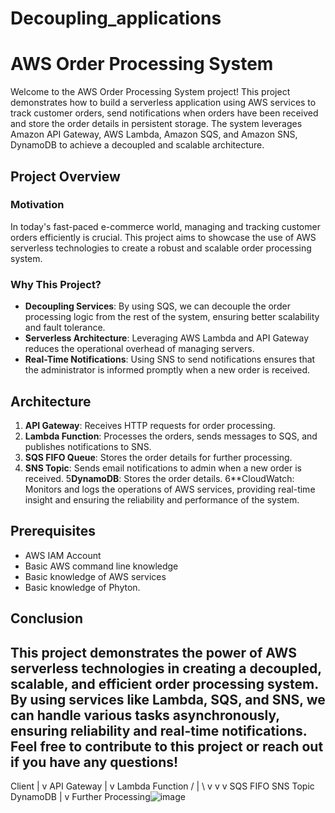 # Decoupling_applications

# AWS Order Processing System

Welcome to the AWS Order Processing System project! This project demonstrates how to build a serverless application using AWS services to track customer orders, send notifications when orders have been received and store the order details in persistent storage. The system leverages Amazon API Gateway, AWS Lambda, Amazon SQS, and Amazon SNS, DynamoDB to achieve a decoupled and scalable architecture.

## Project Overview

### Motivation
In today's fast-paced e-commerce world, managing and tracking customer orders efficiently is crucial. This project aims to showcase the use of AWS serverless technologies to create a robust and scalable order processing system.

### Why This Project?
- **Decoupling Services**: By using SQS, we can decouple the order processing logic from the rest of the system, ensuring better scalability and fault tolerance.
- **Serverless Architecture**: Leveraging AWS Lambda and API Gateway reduces the operational overhead of managing servers.
- **Real-Time Notifications**: Using SNS to send notifications ensures that the administrator is informed promptly when a new order is received.

## Architecture

1. **API Gateway**: Receives HTTP requests for order processing.
2. **Lambda Function**: Processes the orders, sends messages to SQS, and publishes notifications to SNS.
3. **SQS FIFO Queue**: Stores the order details for further processing.
4. **SNS Topic**: Sends email notifications to admin when a new order is received.
5**DynamoDB**: Stores the order details.
6**CloudWatch: Monitors and logs the operations of AWS services, providing real-time insight and ensuring the reliability and performance of the system.

## Prerequisites
- AWS IAM Account
- Basic AWS command line knowledge
- Basic knowledge of AWS services
- Basic knowledge of Phyton.

## Conclusion
This project demonstrates the power of AWS serverless technologies in creating a decoupled, scalable, and efficient order processing system. By using services like Lambda, SQS, and SNS, we can handle various tasks asynchronously, ensuring reliability and real-time notifications.
Feel free to contribute to this project or reach out if you have any questions!
------------------------------------------------------
Client | v API Gateway | v Lambda Function / | \ v v v SQS FIFO SNS Topic DynamoDB | v Further Processing![image](https://github.com/IrinaZarzu/Decoupling_applications/assets/116802082/48a8960c-d41f-4123-890d-2000edcb957c)

